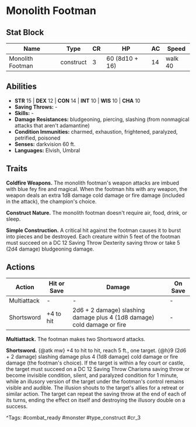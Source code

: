 # Monolith Footman

## Stat Block

| Name | Type | CR | HP | AC | Speed |
|------|------|----|----|----|-------|
| Monolith Footman | construct | 3 | 60 (8d10 + 16) | 14 | walk 40 |

## Abilities

- **STR** 15 | **DEX** 12 | **CON** 14 | **INT** 10 | **WIS** 10 | **CHA** 10
- **Saving Throws:** -  
- **Skills:** -  
- **Damage Resistances:** bludgeoning, piercing, slashing (from nonmagical attacks that aren't adamantine)  
- **Condition Immunities:** charmed, exhaustion, frightened, paralyzed, petrified, poisoned  
- **Senses:** darkvision 60 ft.  
- **Languages:** Elvish, Umbral

## Traits

**Coldfire Weapons.** The monolith footman's weapon attacks are imbued with blue fey fire and magical. When the footman hits with any weapon, the weapon deals an extra 1d8 damage cold damage or fire damage (included in the attack), the champion's choice.

**Construct Nature.** The monolith footman doesn't require air, food, drink, or sleep.

**Simple Construction.** A critical hit against the footman causes it to burst into pieces and be destroyed. Each creature within 5 feet of the footman must succeed on a DC 12 Saving Throw Dexterity saving throw or take 5 (2d4 damage) bludgeoning damage.


## Actions

| Action | Hit or Save | Damage | On Save |
|--------|--------------|--------|----------|
| Multiattack | - | - | - |
| Shortsword | +4 to hit | 2d6 + 2 damage) slashing damage plus 4 (1d8 damage) cold damage or fire | - |

**Multiattack.** The footman makes two Shortsword attacks.

**Shortsword.** {@atk mw} +4 to hit to hit, reach 5 ft., one target. {@h}9 (2d6 + 2 damage) slashing damage plus 4 (1d8 damage) cold damage or fire damage (the footman's choice). If the target is within a fey court or castle, the target must succeed on a DC 12 Saving Throw Charisma saving throw or become invisible condition, silent, and paralyzed condition for 1 minute, while an illusory version of the target under the footman's control remains visible and audible. The illusion shouts to the target's allies for a retreat or similar action. The target can repeat the saving throw at the end of each of its turns, ending the effect on itself and destroying the illusory double on a success.


^Tags: #combat_ready #monster #type_construct #cr_3